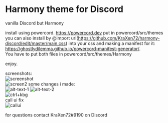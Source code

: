 # Harmony theme for Discord

vanilla Discord but Harmony
  
install using powercord. https://powercord.dev
put in powercord/src/themes  
you can also install by @import url(https://github.com/KraXen72/harmony-discord/edit/master/main.css) into your css and making a manifest for it: https://ghostlydilemma.github.io/powercord-manifest-generator/.  
You have to put both files in powercord/src/themes/Harmony  
  
enjoy.  
  
screenshots:   
![screenshot](https://cdn.discordapp.com/attachments/511242683751333899/701107683893444718/unknown.png)  
![screen2](https://cdn.discordapp.com/attachments/538734863977676803/701708970246537266/unknown.png)
some changes i made:  
![alt-text-1][logo] ![alt-text-2][logon]  
![ctrl+kbg](https://cdn.discordapp.com/attachments/538734863977676803/701710951933804574/unknown.png)  
call ui fix  
![callui](https://cdn.discordapp.com/attachments/538734863977676803/701711840278872154/unknown.png)
  
for questions contact KraXen72#9190 on Discord    
  
[logo]: https://cdn.discordapp.com/attachments/538734863977676803/701710433148469279/unknown.png
[logon]: https://cdn.discordapp.com/attachments/538734863977676803/701716193844789268/unknown.png
